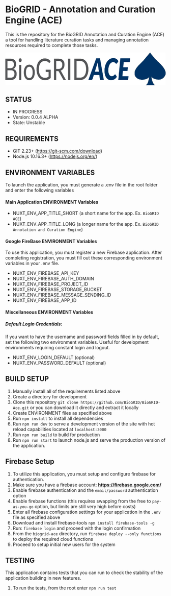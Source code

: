 # BioGRID - Annotation and Curation Engine (ACE)
This is the repository for the BioGRID Annotation and Curation Engine (ACE) a tool for handling literature curation tasks and managing annotation resources required to complete those tasks.

![BioGRID Ace Logo](https://raw.githubusercontent.com/BioGRID/BioGRID-ACE/main/static/images/biogridace_logo_large_light.png)

## STATUS
+ IN PROGRESS
+ Version: 0.0.4 ALPHA
+ State: Unstable

## REQUIREMENTS
+ GIT 2.23+ (https://git-scm.com/download)
+ Node.js 10.16.3+ (https://nodejs.org/en/)

## ENVIRONMENT VARIABLES
To launch the application, you must generate a .env file in the root folder and enter the following variables

#### Main Application ENVIRONMENT Variables
+ NUXT_ENV_APP_TITLE_SHORT (a short name for the app. Ex. ```BioGRID ACE```)
+ NUXT_ENV_APP_TITLE_LONG (a longer name for the app. Ex. ```BioGRID Annotation and Curation Engine```)

#### Google FireBase ENVIRONMENT Variables
To use this application, you must register a new Firebase application. After completing registration, you must fill out these corresponding environment variables in your .env file.
+ NUXT_ENV_FIREBASE_API_KEY
+ NUXT_ENV_FIREBASE_AUTH_DOMAIN
+ NUXT_ENV_FIREBASE_PROJECT_ID
+ NUXT_ENV_FIREBASE_STORAGE_BUCKET
+ NUXT_ENV_FIREBASE_MESSAGE_SENDING_ID
+ NUXT_ENV_FIREBASE_APP_ID

#### Miscellaneous ENVIRONMENT Variables
##### Default Login Credentials:
If you want to have the username and password fields filled in by default, set the following two environment variables. Useful for development environments requiring constant login and logout.
+ NUXT_ENV_LOGIN_DEFAULT (optional)
+ NUXT_ENV_PASSWORD_DEFAULT (optional)

## BUILD SETUP
1. Manually install all of the requirements listed above
2. Create a directory for development
3. Clone this repository `git clone https://github.com/BioGRID/BioGRID-Ace.git` or you can download it directly and extract it locally
4. Create ENVIRONMENT files as specified above
5. Run `npm install` to install all dependencies
6. Run `npm run dev` to serve a development version of the site with hot reload capabilities located at `localhost:3000`
7. Run `npm run build` to build for production
8. Run `npm run start` to launch node.js and serve the production version of the application.

## Firebase Setup
1. To utilize this application, you must setup and configure firebase for authentication.
2. Make sure you have a firebase account: **https://firebase.google.com/**
3. Enable firebase authentication and the `email/password` authentication option
4. Enable firebase functions (this requires swapping from the free to `pay-as-you-go` option, but limits are still very high before costs)
5. Enter all firebase configuration settings for your application in the `.env` file as specified above
6. Download and install firebase-tools `npm install firebase-tools -g`
7. Run: `firebase login` and proceed with the login confirmation
8. From the `biogrid-ace` directory, run `firebase deploy --only functions` to deploy the required cloud functions
9. Proceed to setup initial new users for the system

## TESTING
This application contains tests that you can run to check the stability of the application building in new features. 
1. To run the tests, from the root enter `npm run test`